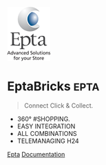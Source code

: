 ![logo](_images/epta.png)

# EptaBricks <small>EPTA</small>

> Connect Click & Collect.

- 360° #SHOPPING.
- EASY INTEGRATION
- ALL COMBINATIONS
- TELEMANAGING H24

[Epta](https://www.epta-france.com/)
[Documentation](#EptaBricks)
